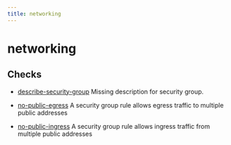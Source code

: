 ```yaml
---
title: networking
---
```


# networking

## Checks


- [describe-security-group](describe-security-group) Missing description for security group.

- [no-public-egress](no-public-egress) A security group rule allows egress traffic to multiple public addresses

- [no-public-ingress](no-public-ingress) A security group rule allows ingress traffic from multiple public addresses



